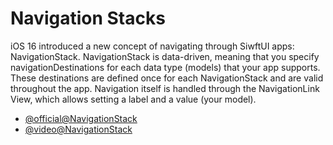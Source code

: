 # Navigation Stacks

iOS 16 introduced a new concept of navigating through SiwftUI apps: NavigationStack.
NavigationStack is data-driven, meaning that you specify navigationDestinations for each data type (models) that your app supports.
These destinations are defined once for each NavigationStack and are valid throughout the app.
Navigation itself is handled through the NavigationLink View, which allows setting a label and a value (your model).

- [@official@NavigationStack](https://developer.apple.com/documentation/swiftui/navigationstack)
- [@video@NavigationStack](https://www.youtube.com/watch?v=DMsALlhObNk)
